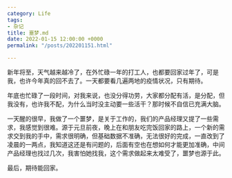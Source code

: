 ```yaml
---
category: Life
tags:
- 杂记
title: 噩梦.md
date: 2022-01-15 12:00:00 +0000
permalink: "/posts/202201151.html"

---
```

新年将至，天气越来越冷了，在外忙碌一年的打工人，也都要回家过年了，可是我，也许今年真的回不去了。一天都要看几遍两地的疫情状况，只有期待。

年底也忙碌了一段时间，对我来说，也没分得功劳，大家都分配有活，是分配，但我没有，也许我不配，为什么当时没主动要一些活干？那时候不自信已充满大脑。

一天醒的很早，我做了一个噩梦，是关于工作的，我们的产品经理又提了一些需求，我感觉到很难。源于元旦前夜，晚上在和朋友吃完饭回家的路上，一个新的需求交到我的手中，需求很明确，但基础数据不准确，无法很好的完成，一直改到了凌晨的一两点，我知道这还是有问题的，后面有空也在想如何才能更加准确，中间产品经理也找过几次，我害怕她找我，这个需求做起来太难受了，噩梦也源于此。

最后，期待能回家。

